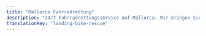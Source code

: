 ```yaml
---
title: "Mallorca Fahrradrettung"
description: "24/7 Fahrradrettungsservice auf Mallorca. Wir bringen Sie und Ihr Fahrrad nach Hause, wenn etwas schief geht."
translationKey: "landing-bike-rescue"
---
```


<!-- Content will be added later -->
